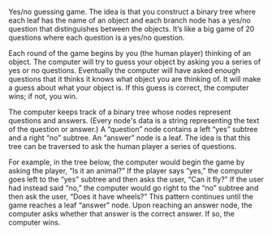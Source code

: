 Yes/no guessing game. The idea is that you construct a binary tree where each leaf has the name of an object and each branch node has a
yes/no question that distinguishes between the objects. It’s like a big game of 20 questions where each question
is a yes/no question.

Each round of the game begins by you (the human player) thinking of an object. The computer will try to guess
your object by asking you a series of yes or no questions. Eventually the computer will have asked enough
questions that it thinks it knows what object you are thinking of. It will make a guess about what your object is.
If this guess is correct, the computer wins; if not, you win.

The computer keeps track of a binary tree whose nodes represent questions and answers. (Every node's data is a
string representing the text of the question or answer.) A “question” node contains a left “yes” subtree and a
right “no” subtree. An “answer” node is a leaf. The idea is that this tree can be traversed to ask the human
player a series of questions.

For example, in the tree below, the computer would begin the game by asking the player, “Is it an animal?” If
the player says “yes,” the computer goes left to the “yes” subtree and then asks the user, “Can it fly?” If the user
had instead said “no,” the computer would go right to the “no” subtree and then ask the user, “Does it have
wheels?” This pattern continues until the game reaches a leaf “answer” node. Upon reaching an answer node, the
computer asks whether that answer is the correct answer. If so, the computer wins.
